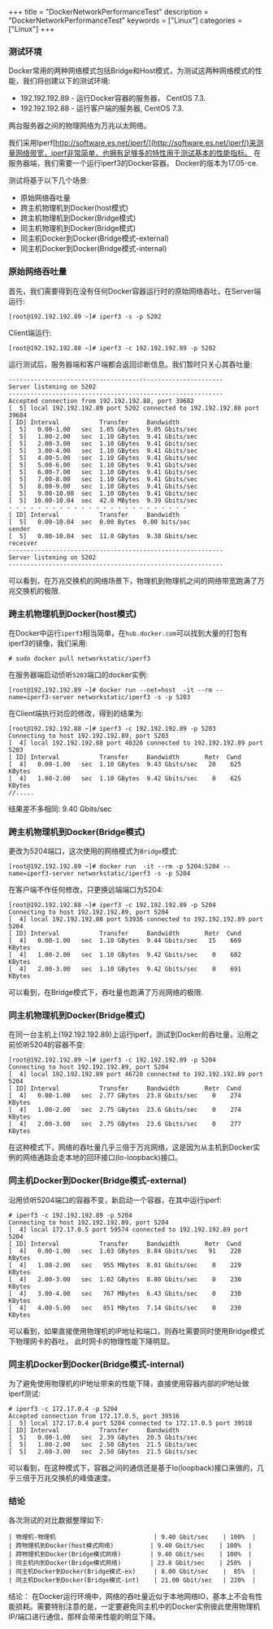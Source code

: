 +++
title = "DockerNetworkPerformanceTest"
description = "DockerNetworkPerformanceTest"
keywords = ["Linux"]
categories = ["Linux"]
+++
### 测试环境

Docker常用的两种网络模式包括Bridge和Host模式，为测试这两种网络模式的性能，我们将创建以下的测试环境:    

* 192.192.192.89 - 运行Docker容器的服务器， CentOS 7.3.    
* 192.192.192.88 - 运行客户端的服务器, CentOS 7.3.    

两台服务器之间的物理网络为万兆以太网络。    
 
我们采用Iperf[http://software.es.net/iperf/](http://software.es.net/iperf/)来测量网络带宽，iperf非常简单，也拥有足够多的特性用于测试基本的性能指标。
在服务器端，我们需要一个运行iperf3的Docker容器。 Docker的版本为17.05-ce.    

测试将基于以下几个场景:
* 原始网络吞吐量
* 跨主机物理机到Docker(host模式)
* 跨主机物理机到Docker(Bridge模式)
* 同主机物理机到Docker(Bridge模式)
* 同主机Docker到Docker(Bridge模式-external)
* 同主机Docker到Docker(Bridge模式-internal)

### 原始网络吞吐量
首先，我们需要得到在没有任何Docker容器运行时的原始网络吞吐，在Server端运行:   

```
[root@192.192.192.89 ~]# iperf3 -s -p 5202
```
Client端运行:    

```
[root@192.192.192.88 ~]# iperf3 -c 192.192.192.89 -p 5202
```

运行测试后，服务器端和客户端都会返回诊断信息。我们暂时只关心其吞吐量:    

```
-----------------------------------------------------------
Server listening on 5202
-----------------------------------------------------------
Accepted connection from 192.192.192.88, port 39682
[  5] local 192.192.192.89 port 5202 connected to 192.192.192.88 port 39684
[ ID] Interval           Transfer     Bandwidth
[  5]   0.00-1.00   sec  1.05 GBytes  9.05 Gbits/sec                  
[  5]   1.00-2.00   sec  1.10 GBytes  9.41 Gbits/sec                  
[  5]   2.00-3.00   sec  1.10 GBytes  9.41 Gbits/sec                  
[  5]   3.00-4.00   sec  1.10 GBytes  9.41 Gbits/sec                  
[  5]   4.00-5.00   sec  1.10 GBytes  9.41 Gbits/sec                  
[  5]   5.00-6.00   sec  1.10 GBytes  9.41 Gbits/sec                  
[  5]   6.00-7.00   sec  1.10 GBytes  9.41 Gbits/sec                  
[  5]   7.00-8.00   sec  1.10 GBytes  9.41 Gbits/sec                  
[  5]   8.00-9.00   sec  1.10 GBytes  9.41 Gbits/sec                  
[  5]   9.00-10.00  sec  1.10 GBytes  9.41 Gbits/sec                  
[  5]  10.00-10.04  sec  42.0 MBytes  9.39 Gbits/sec                  
- - - - - - - - - - - - - - - - - - - - - - - - -
[ ID] Interval           Transfer     Bandwidth
[  5]   0.00-10.04  sec  0.00 Bytes  0.00 bits/sec                  sender
[  5]   0.00-10.04  sec  11.0 GBytes  9.38 Gbits/sec                  receiver
-----------------------------------------------------------
Server listening on 5202
-----------------------------------------------------------
```
可以看到，在万兆交换机的网络场景下，物理机到物理机之间的网络带宽跑满了万兆交换机的极限.   

### 跨主机物理机到Docker(host模式)
在Docker中运行`iperf3`相当简单，在`hub.docker.com`可以找到大量的打包有iperf3的镜像，我们采用:    

```
# sudo docker pull networkstatic/iperf3
```
在服务器端启动侦听`5203`端口的docker实例:    

```
[root@192.192.192.89 ~]# docker run --net=host  -it --rm --name=iperf3-server networkstatic/iperf3 -s -p 5203
```
在Client端执行对应的修改，得到的结果为:    

```
[root@192.192.192.88 ~]# iperf3 -c 192.192.192.89 -p 5203
Connecting to host 192.192.192.89, port 5203
[  4] local 192.192.192.88 port 40326 connected to 192.192.192.89 port 5203
[ ID] Interval           Transfer     Bandwidth       Retr  Cwnd
[  4]   0.00-1.00   sec  1.10 GBytes  9.43 Gbits/sec   20    625 KBytes       
[  4]   1.00-2.00   sec  1.10 GBytes  9.42 Gbits/sec    0    625 KBytes       
//.....
```
结果差不多相同: 9.40 Gbits/sec

### 跨主机物理机到Docker(Bridge模式)
更改为5204端口，这次使用的网络模式为`Bridge`模式:    

```
[root@192.192.192.89 ~]# docker run  -it --rm -p 5204:5204 --name=iperf3-server networkstatic/iperf3 -s -p 5204
```
在客户端不作任何修改，只更换远端端口为5204:    

```
[root@192.192.192.88 ~]# iperf3 -c 192.192.192.89 -p 5204
Connecting to host 192.192.192.89, port 5204
[  4] local 192.192.192.88 port 53936 connected to 192.192.192.89 port 5204
[ ID] Interval           Transfer     Bandwidth       Retr  Cwnd
[  4]   0.00-1.00   sec  1.10 GBytes  9.44 Gbits/sec   15    669 KBytes       
[  4]   1.00-2.00   sec  1.10 GBytes  9.42 Gbits/sec    0    682 KBytes       
[  4]   2.00-3.00   sec  1.10 GBytes  9.42 Gbits/sec    0    691 KBytes 
```
可以看到，在Bridge模式下，吞吐量也跑满了万兆网络的极限.    

### 同主机物理机到Docker(Bridge模式)
在同一台主机上(192.192.192.89)上运行iperf，测试到Docker的吞吐量，沿用之前侦听5204的容器不变:    

```
[root@192.192.192.89 ~]# iperf3 -c 192.192.192.89 -p 5204
Connecting to host 192.192.192.89, port 5204
[  4] local 192.192.192.89 port 46720 connected to 192.192.192.89 port 5204
[ ID] Interval           Transfer     Bandwidth       Retr  Cwnd
[  4]   0.00-1.00   sec  2.77 GBytes  23.8 Gbits/sec    0    274 KBytes       
[  4]   1.00-2.00   sec  2.75 GBytes  23.6 Gbits/sec    0    274 KBytes       
[  4]   2.00-3.00   sec  2.75 GBytes  23.6 Gbits/sec    0    277 KBytes       
```
在这种模式下，网络的吞吐量几乎三倍于万兆网络，这是因为从主机到Docker实例的网络通路会走本地的回环接口(lo-loopback)接口。    

### 同主机Docker到Docker(Bridge模式-external)
沿用侦听5204端口的容器不变，新启动一个容器，在其中运行iperf:    

```
# iperf3 -c 192.192.192.89 -p 5204
Connecting to host 192.192.192.89, port 5204
[  4] local 172.17.0.5 port 59574 connected to 192.192.192.89 port 5204
[ ID] Interval           Transfer     Bandwidth       Retr  Cwnd
[  4]   0.00-1.00   sec  1.03 GBytes  8.84 Gbits/sec   91    228 KBytes       
[  4]   1.00-2.00   sec   955 MBytes  8.01 Gbits/sec    0    229 KBytes       
[  4]   2.00-3.00   sec  1.02 GBytes  8.80 Gbits/sec    0    230 KBytes       
[  4]   3.00-4.00   sec   767 MBytes  6.43 Gbits/sec    0    230 KBytes       
[  4]   4.00-5.00   sec   851 MBytes  7.14 Gbits/sec    0    230 KBytes       
```
可以看到，如果直接使用物理机的IP地址和端口，则吞吐需要同时使用Bridge模式下物理网卡的吞吐，
此时网卡的物理性能下降明显。     

### 同主机Docker到Docker(Bridge模式-internal)
为了避免使用物理机的IP地址带来的性能下降，直接使用容器内部的IP地址做iperf测试:    

```
# iperf3 -c 172.17.0.4 -p 5204
Accepted connection from 172.17.0.5, port 39516
[  5] local 172.17.0.4 port 5204 connected to 172.17.0.5 port 39518
[ ID] Interval           Transfer     Bandwidth
[  5]   0.00-1.00   sec  2.39 GBytes  20.5 Gbits/sec                  
[  5]   1.00-2.00   sec  2.50 GBytes  21.5 Gbits/sec                  
[  5]   2.00-3.00   sec  2.50 GBytes  21.5 Gbits/sec 
```
可以看到，在这种模式下，容器之间的通信还是基于lo(loopback)接口来做的，几乎三倍于万兆交换机的峰值速度。    

### 结论
各次测试的对比数据整理如下:    

```
| 物理机-物理机                           | 9.40 Gbit/sec    | 100%  |
| 跨物理机到Docker(host模式网络)          | 9.40 Gbit/sec    | 100%  |
| 跨物理机到Docker(Bridge模式网络)        | 9.40 Gbit/sec    | 100%  |
| 同主机内到Docker(Bridge模式网络)        | 23.8 Gbit/sec    | 250%  |
| 同主机Docker到Docker(Bridge模式-ex)     | 8.00 Gbit/sec    |  85%  |
| 同主机Docker到Docker(Bridge模式-int)    | 21.00 Gbit/sec   | 220%  |
```

结论： 在Docker运行环境中，网络的吞吐量近似于本地网络IO，基本上不会有性能损耗。需要特别注意的是，一定要避免同主机中的Docker实例彼此使用物理机IP/端口进行通信，那样会带来性能的明显下降。    
